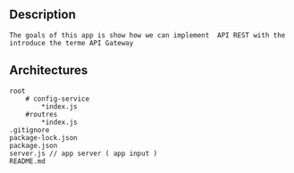 
## Description 
    The goals of this app is show how we can implement  API REST with the introduce the terme API Gateway

## Architectures
    root 
        # config-service
            *index.js
        #routres
            *index.js
    .gitignore
    package-lock.json
    package.json
    server.js // app server ( app input )
    README.md